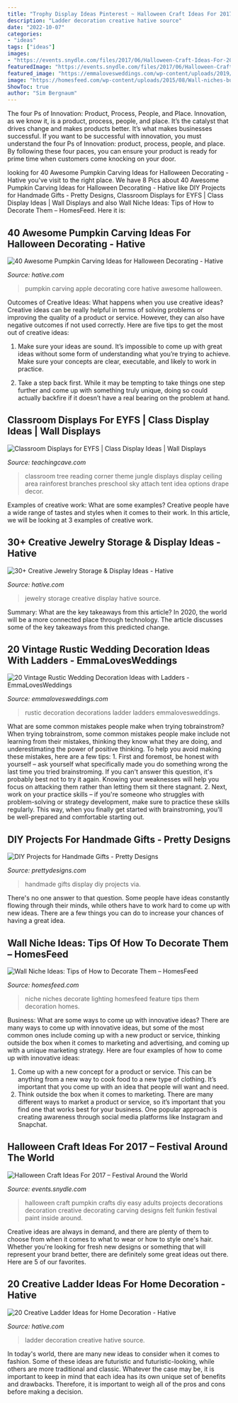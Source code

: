 ```yaml
---
title: "Trophy Display Ideas Pinterest ~ Halloween Craft Ideas For 2017 – Festival Around The World"
description: "Ladder decoration creative hative source"
date: "2022-10-07"
categories:
- "ideas"
tags: ["ideas"]
images:
- "https://events.snydle.com/files/2017/06/Halloween-Craft-Ideas-For-2017-11.jpg"
featuredImage: "https://events.snydle.com/files/2017/06/Halloween-Craft-Ideas-For-2017-11.jpg"
featured_image: "https://emmalovesweddings.com/wp-content/uploads/2019/08/vinage-wedding-decorations-with-ladder.jpg"
image: "https://homesfeed.com/wp-content/uploads/2015/08/Wall-niches-building-for-displaying-some-artistic-items-with-larger-spot-lighting-technique.jpg"
ShowToc: true
author: "Sim Bergnaum"
---
```



The four Ps of Innovation: Product, Process, People, and Place.
Innovation, as we know it, is a product, process, people, and place. It’s the catalyst that drives change and makes products better. It’s what makes businesses successful.
If you want to be successful with innovation, you must understand the four Ps of Innovation: product, process, people, and place. By following these four paces, you can ensure your product is ready for prime time when customers come knocking on your door.

	

		
looking for 40 Awesome Pumpkin Carving Ideas for Halloween Decorating - Hative you've visit to the right place. We have 8 Pics about 40 Awesome Pumpkin Carving Ideas for Halloween Decorating - Hative like DIY Projects for Handmade Gifts - Pretty Designs, Classroom Displays for EYFS | Class Display Ideas | Wall Displays and also Wall Niche Ideas: Tips of How to Decorate Them – HomesFeed. Here it is:
		
    
## 40 Awesome Pumpkin Carving Ideas For Halloween Decorating - Hative

<img loading=lazy src="https://hative.com/wp-content/uploads/2014/10/pumpkin-carving-ideas/37-apple-core.jpg" onerror="this.onerror=null;this.src='https://tse2.mm.bing.net/th?id=OIP.xsi2bWOoFnhwn9wWYW99zwHaLL&amp;pid=15.1';" alt="40 Awesome Pumpkin Carving Ideas for Halloween Decorating - Hative">

_Source: hative.com_

>pumpkin carving apple decorating core hative awesome halloween. 

	

Outcomes of Creative Ideas: What happens when you use creative ideas?
Creative ideas can be really helpful in terms of solving problems or improving the quality of a product or service. However, they can also have negative outcomes if not used correctly. Here are five tips to get the most out of creative ideas:
1. Make sure your ideas are sound. It’s impossible to come up with great ideas without some form of understanding what you’re trying to achieve. Make sure your concepts are clear, executable, and likely to work in practice.

2. Take a step back first. While it may be tempting to take things one step further and come up with something truly unique, doing so could actually backfire if it doesn’t have a real bearing on the problem at hand.

    
## Classroom Displays For EYFS | Class Display Ideas | Wall Displays

<img loading=lazy src="http://www.teachingcave.com/wp-content/uploads/2013/10/tree-display.jpg" onerror="this.onerror=null;this.src='https://tse1.mm.bing.net/th?id=OIP.gomkWS2KPPK0MY3asCDkkgHaNJ&amp;pid=15.1';" alt="Classroom Displays for EYFS | Class Display Ideas | Wall Displays">

_Source: teachingcave.com_

>classroom tree reading corner theme jungle displays display ceiling area rainforest branches preschool sky attach tent idea options drape decor. 

	

Examples of creative work: What are some examples?
Creative people have a wide range of tastes and styles when it comes to their work. In this article, we will be looking at 3 examples of creative work.

    
## 30+ Creative Jewelry Storage &amp; Display Ideas - Hative

<img loading=lazy src="https://hative.com/wp-content/uploads/2015/01/jewelry-storage-display-ideas/20-jewelry-storage-display-ideas.jpg" onerror="this.onerror=null;this.src='https://tse1.mm.bing.net/th?id=OIP.pADGwf9yBUzMI2G-0FArTQHaJ4&amp;pid=15.1';" alt="30+ Creative Jewelry Storage &amp; Display Ideas - Hative">

_Source: hative.com_

>jewelry storage creative display hative source. 

	

Summary: What are the key takeaways from this article?
In 2020, the world will be a more connected place through technology. The article discusses some of the key takeaways from this predicted change.

    
## 20 Vintage Rustic Wedding Decoration Ideas With Ladders - EmmaLovesWeddings

<img loading=lazy src="https://emmalovesweddings.com/wp-content/uploads/2019/08/vinage-wedding-decorations-with-ladder.jpg" onerror="this.onerror=null;this.src='https://tse3.mm.bing.net/th?id=OIP.RwN6_CP2CjqnUdrcWncxvwHaLN&amp;pid=15.1';" alt="20 Vintage Rustic Wedding Decoration Ideas with Ladders - EmmaLovesWeddings">

_Source: emmalovesweddings.com_

>rustic decoration decorations ladder ladders emmalovesweddings. 

	

What are some common mistakes people make when trying tobrainstrom?
When trying tobrainstrom, some common mistakes people make include not learning from their mistakes, thinking they know what they are doing, and underestimating the power of positive thinking. To help you avoid making these mistakes, here are a few tips: 1. First and foremost, be honest with yourself – ask yourself what specifically made you do something wrong the last time you tried brainstroming. If you can't answer this question, it's probably best not to try it again. Knowing your weaknesses will help you focus on attacking them rather than letting them sit there stagnant. 2. Next, work on your practice skills – if you're someone who struggles with problem-solving or strategy development, make sure to practice these skills regularly. This way, when you finally get started with brainstroming, you'll be well-prepared and comfortable starting out. 
    
## DIY Projects For Handmade Gifts - Pretty Designs

<img loading=lazy src="http://www.prettydesigns.com/wp-content/uploads/2014/07/Photo-Display.jpg" onerror="this.onerror=null;this.src='https://tse2.mm.bing.net/th?id=OIP.QHXW6PI1VmLDhq8AkHnTMwAAAA&amp;pid=15.1';" alt="DIY Projects for Handmade Gifts - Pretty Designs">

_Source: prettydesigns.com_

>handmade gifts display diy projects via. 

	

There's no one answer to that question. Some people have ideas constantly flowing through their minds, while others have to work hard to come up with new ideas. There are a few things you can do to increase your chances of having a great idea.

    
## Wall Niche Ideas: Tips Of How To Decorate Them – HomesFeed

<img loading=lazy src="https://homesfeed.com/wp-content/uploads/2015/08/Wall-niches-building-for-displaying-some-artistic-items-with-larger-spot-lighting-technique.jpg" onerror="this.onerror=null;this.src='https://tse3.mm.bing.net/th?id=OIP.PI2dRtJjsI2rlx0I5wkRyQHaJ3&amp;pid=15.1';" alt="Wall Niche Ideas: Tips of How to Decorate Them – HomesFeed">

_Source: homesfeed.com_

>niche niches decorate lighting homesfeed feature tips them decoration homes. 

	

Business: What are some ways to come up with innovative ideas?
There are many ways to come up with innovative ideas, but some of the most common ones include coming up with a new product or service, thinking outside the box when it comes to marketing and advertising, and coming up with a unique marketing strategy. Here are four examples of how to come up with innovative ideas: 
1. Come up with a new concept for a product or service. This can be anything from a new way to cook food to a new type of clothing. It’s important that you come up with an idea that people will want and need. 
2. Think outside the box when it comes to marketing. There are many different ways to market a product or service, so it’s important that you find one that works best for your business. One popular approach is creating awareness through social media platforms like Instagram and Snapchat.

    
## Halloween Craft Ideas For 2017 – Festival Around The World

<img loading=lazy src="https://events.snydle.com/files/2017/06/Halloween-Craft-Ideas-For-2017-11.jpg" onerror="this.onerror=null;this.src='https://tse3.mm.bing.net/th?id=OIP.4SWD3BeIB_XLMT7JUZx5NgHaLH&amp;pid=15.1';" alt="Halloween Craft Ideas For 2017 – Festival Around the World">

_Source: events.snydle.com_

>halloween craft pumpkin crafts diy easy adults projects decorations decoration creative decorating carving designs felt funkin festival paint inside around. 

	

Creative ideas are always in demand, and there are plenty of them to choose from when it comes to what to wear or how to style one's hair. Whether you're looking for fresh new designs or something that will represent your brand better, there are definitely some great ideas out there. Here are 5 of our favorites.

    
## 20 Creative Ladder Ideas For Home Decoration - Hative

<img loading=lazy src="https://hative.com/wp-content/uploads/2014/06/ladder-decor-ideas/4-ladder-decor-ideas.jpg" onerror="this.onerror=null;this.src='https://tse4.mm.bing.net/th?id=OIP.A6JBNBPp--t0g0Igvf1FjgHaPZ&amp;pid=15.1';" alt="20 Creative Ladder Ideas for Home Decoration - Hative">

_Source: hative.com_

>ladder decoration creative hative source. 

	

In today's world, there are many new ideas to consider when it comes to fashion. Some of these ideas are futuristic and futuristic-looking, while others are more traditional and classic. Whatever the case may be, it is important to keep in mind that each idea has its own unique set of benefits and drawbacks. Therefore, it is important to weigh all of the pros and cons before making a decision.

